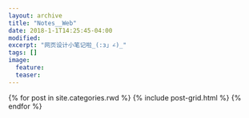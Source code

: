 ```yaml
---
layout: archive
title: "Notes__Web"
date: 2018-1-1T14:25:45-04:00
modified:
excerpt: "网页设计小笔记啦_(:з」∠)_"
tags: []
image: 
  feature: 
  teaser:
---
```



<div class="tiles">
{% for post in site.categories.rwd %}
  {% include post-grid.html %}
{% endfor %}
</div><!-- /.tiles 把所有categories 有 rwd 的列出来-->
